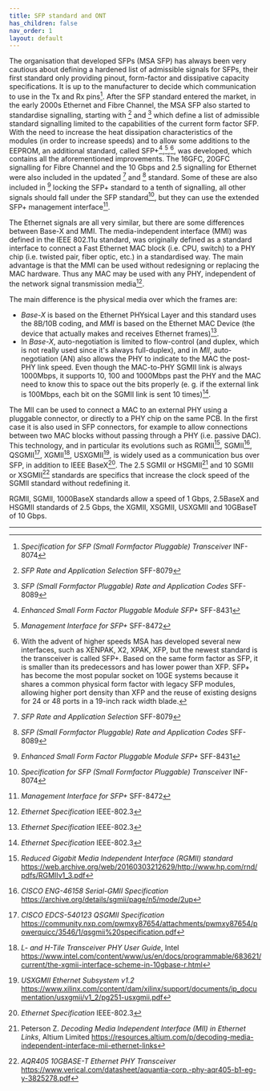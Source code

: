 ```yaml
---
title: SFP standard and ONT
has_children: false
nav_order: 1
layout: default
---
```



The organisation that developed SFPs (MSA SFP) has always been very cautious about defining a hardened list of admissible signals for SFPs, their first standard only providing pinout, form-factor and dissipative capacity specifications. It is up to the manufacturer to decide which communication to use in the Tx and Rx pins[^sfpstandard]. 
After the SFP standard entered the market, in the early 2000s Ethernet and Fibre Channel, the MSA SFP also started to standardise signalling, starting with [^sfprate] and [^sfprate2] which define a list of admissible standard signalling limited to the capabilities of the current form factor SFP.
With the need to increase the heat dissipation characteristics of the modules (in order to increase speeds) and to allow some additions to the EEPROM, an additional standard, called SFP+[^sfpplusstandard],[^sfpplusmi],[^xenpak_xfp], was developed, which contains all the aforementioned improvements. The 16GFC, 20GFC signalling for Fibre Channel and the 10 Gbps and 2.5 signalling for Ethernet were also included in the updated [^sfprate] and [^sfprate2] standard. Some of these are also included in [^sfpplusstandard] locking the SFP+ standard to a tenth of signalling, all other signals should fall under the SFP standard[^sfpstandard], but they can use the extended SFP+ management interface[^sfpplusmi].

The Ethernet signals are all very similar, but there are some differences between Base-X and MMI. The media-independent interface (MMI) was defined in the IEEE 802.11u standard, was originally defined as a standard interface to connect a Fast Ethernet MAC block (i.e. CPU, switch) to a PHY chip (i.e. twisted pair, fiber optic, etc.) in a standardised way. The main advantage is that the MMI can be used without redesigning or replacing the MAC hardware. Thus any MAC may be used with any PHY, independent of the network signal transmission media[^ethernet].

The main difference is the physical media over which the frames are: 
- *Base-X* is based on the Ethernet PHYsical Layer and this standard uses the 8B/10B coding, and *MMI* is based on the Ethernet MAC Device (the device that actually makes and receives Ethernet frames)[^ethernet].
- In *Base-X*, auto-negotiation is limited to flow-control (and duplex, which is not really used since it's always full-duplex), and in *MII*, auto-negotiation (AN) also allows the PHY to indicate to the MAC the post-PHY link speed. Even though the MAC-to-PHY SGMII link is always 1000Mbps, it supports 10, 100 and 1000Mbps past the PHY and the MAC need to know this to space out the bits properly (e. g. if the external link is 100Mbps, each bit on the SGMII link is sent 10 times)[^ethernet].

The MII can be used to connect a MAC to an external PHY using a pluggable connector, or directly to a PHY chip on the same PCB. In the first case it is also used in SFP connectors, for example to allow connections between two MAC blocks without passing through a PHY (i.e. passive DAC).
This technology, and in particular its evolutions such as RGMII[^rgmii], SGMII[^sgmii], QSGMII[^qsgmii], XGMII[^intel], USXGMII[^xilinx], is widely used as a communication bus over SFP, in addition to IEEE BaseX[^ethernet]. The 2.5 SGMII or HSGMII[^altium] and 10 SGMII or XSGMII[^aquantia] standards are specifics that increase the clock speed of the SGMII standard without redefining it.

RGMII, SGMII, 1000BaseX standards allow a speed of 1 Gbps, 2.5BaseX and HSGMII standards of 2.5 Gbps, the XGMII, XSGMII, USXGMII and 10GBaseT of 10 Gbps.

---
[^xenpak_xfp]: With the advent of higher speeds MSA has developed several new interfaces, such as XENPAK, X2, XPAK, XFP, but the newest standard is the transceiver is called SFP+. Based on the same form factor as SFP, it is smaller than its predecessors and has lower power than XFP. SFP+ has become the most popular socket on 10GE systems because it shares a common physical form factor with legacy SFP modules, allowing higher port density than XFP and the reuse of existing designs for 24 or 48 ports in a 19-inch rack width blade.
[^sfpstandard]: *Specification for SFP (Small Formfactor Pluggable) Transceiver* INF-8074
[^sfprate]: *SFP Rate and Application Selection* SFF-8079
[^sfprate2]: *SFP (Small Formfactor Pluggable) Rate and Application Codes* SFF-8089
[^sfpplusmi]: *Management Interface for SFP+* SFF-8472
[^sfpplusstandard]: *Enhanced Small Form Factor Pluggable Module SFP+* SFF-8431
[^fibrechannel]: *FC-PH Fibre Channel Physical Interface* INCITS 230-1994
[^ethernet]: *Ethernet Specification* IEEE-802.3
[^rgmii]: *Reduced Gigabit Media Independent Interface (RGMII) standard* https://web.archive.org/web/20160303212629/http://www.hp.com/rnd/pdfs/RGMIIv1_3.pdf
[^qsgmii]: *CISCO EDCS-540123 QSGMII Specification* https://community.nxp.com/pwmxy87654/attachments/pwmxy87654/powerquicc/3546/1/qsgmii%20specification.pdf
[^sgmii]: *CISCO ENG-46158 Serial-GMII Specification* https://archive.org/details/sgmii/page/n5/mode/2up
[^altium]: Peterson Z. *Decoding Media Independent Interface (MII) in Ethernet Links*, Altium Limited https://resources.altium.com/p/decoding-media-independent-interface-mii-ethernet-links
[^continental]: Hopf D. *High-Speed Interfaces for High-Performance Computing*, Continental AG https://standards.ieee.org/wp-content/uploads/import/documents/other/eipatd-presentations/2020/D1-02-Hopf-HighSpeed-Interfaces-for-HighPerformance-Computing.pdf
[^intel]: *L- and H-Tile Transceiver PHY User Guide*, Intel https://www.intel.com/content/www/us/en/docs/programmable/683621/current/the-xgmii-interface-scheme-in-10gbase-r.html
[^10gbasecx4]: *Physical Coding Sublayer (PCS) and Physical Medium Attachment (PMA) sublayer, type 10GBASE-X* https://www.ieee802.org/3/ak/public/jan03/WPcls48_1_0.pdf
[^aquantia]: *AQR405 10GBASE-T Ethernet PHY Transceiver* https://www.verical.com/datasheet/aquantia-corp.-phy-aqr405-b1-eg-y-3825278.pdf
[^xilinx]: *USXGMII Ethernet Subsystem v1.2* https://www.xilinx.com/content/dam/xilinx/support/documents/ip_documentation/usxgmii/v1_2/pg251-usxgmii.pdf
